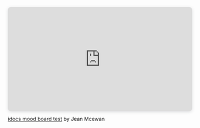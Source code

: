 <div style="position: relative; width: 100%; height: 0; padding-top: 56.2500%;
 padding-bottom: 0; box-shadow: 0 2px 8px 0 rgba(63,69,81,0.16); margin-top: 1.6em; margin-bottom: 0.9em; overflow: hidden;
 border-radius: 8px; will-change: transform;">
  <iframe loading="lazy" style="position: absolute; width: 100%; height: 100%; top: 0; left: 0; border: none; padding: 0;margin: 0;"
    src="https://www.canva.com/design/DAGgxqY2yMY/VJfjD47HgtrDgI4YHDBMbg/view?embed" allowfullscreen="allowfullscreen" allow="fullscreen">
  </iframe>
</div>
<a href="https:&#x2F;&#x2F;www.canva.com&#x2F;design&#x2F;DAGgxqY2yMY&#x2F;VJfjD47HgtrDgI4YHDBMbg&#x2F;view?utm_content=DAGgxqY2yMY&amp;utm_campaign=designshare&amp;utm_medium=embeds&amp;utm_source=link" target="_blank" rel="noopener">idocs mood board test</a> by Jean Mcewan

